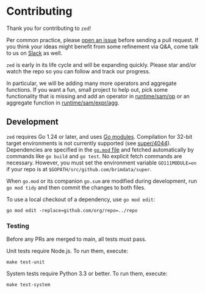 # Contributing

Thank you for contributing to `zed`!

Per common practice, please [open an issue](https://github.com/brimdata/super/issues)
before sending a pull request.  If you think your ideas might benefit from some
refinement via Q&A, come talk to us on [Slack](https://www.brimdata.io/join-slack/) as well.

`zed` is early in its life cycle and will be expanding quickly.  Please star and/or
watch the repo so you can follow and track our progress.

In particular, we will be adding many more operators and aggregate functions.
If you want a fun, small project to help out, pick some functionality that is missing and
add an operator in [runtime/sam/op](runtime/sam/op) or an aggregate function
in [runtime/sam/expr/agg](runtime/sam/expr/agg).

## Development

`zed` requires Go 1.24 or later, and uses [Go modules](https://github.com/golang/go/wiki/Modules).
Compilation for 32-bit target environments is not currently supported
(see [super/4044](https://github.com/brimdata/super/issues/4044)).
Dependencies are specified in the [`go.mod` file](./go.mod) and fetched
automatically by commands like `go build` and `go test`.  No explicit
fetch commands are necessary.  However, you must set the environment
variable `GO111MODULE=on` if your repo is at
`$GOPATH/src/github.com/brimdata/super`.

When `go.mod` or its companion `go.sum` are modified during development, run
`go mod tidy` and then commit the changes to both files.

To use a local checkout of a dependency, use `go mod edit`:
```
go mod edit -replace=github.com/org/repo=../repo
```

### Testing

Before any PRs are merged to main, all tests must pass.

Unit tests require Node.js.  To run them, execute:
```
make test-unit
```

System tests require Python 3.3 or better.  To run them, execute:
```
make test-system
```
